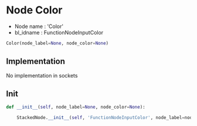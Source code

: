 # Node Color

- Node name : 'Color'
- bl_idname : FunctionNodeInputColor


``` python
Color(node_label=None, node_color=None)
```
## Implementation

No implementation in sockets

## Init

``` python
def __init__(self, node_label=None, node_color=None):

    StackedNode.__init__(self, 'FunctionNodeInputColor', node_label=node_label, node_color=node_color)
```
